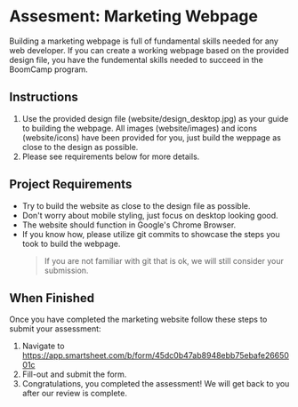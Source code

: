 # Assesment: Marketing Webpage

Building a marketing webpage is full of fundamental skills needed for any web developer. If you can
create a working webpage based on the provided design file, you have the fundemental skills needed
to succeed in the BoomCamp program.

## Instructions

1. Use the provided design file (website/design_desktop.jpg) as your guide to building the webpage.
All images (website/images) and icons (website/icons) have been provided for you, just build the
weppage as close to the design as possible.
2. Please see requirements below for more details.

## Project Requirements

- Try to build the website as close to the design file as possible.
- Don't worry about mobile styling, just focus on desktop looking good.
- The website should function in Google's Chrome Browser.
- If you know how, please utilize git commits to showcase the steps you took to build the webpage.
  > If you are not familiar with git that is ok, we will still consider your submission.

## When Finished

Once you have completed the marketing website follow these steps to submit your assessment:

1. Navigate to https://app.smartsheet.com/b/form/45dc0b47ab8948ebb75ebafe2665001c
2. Fill-out and submit the form.
3. Congratulations, you completed the assessment!  We will get back to you after our review is complete.
